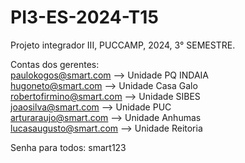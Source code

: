 # PI3-ES-2024-T15
Projeto integrador III, PUCCAMP, 2024, 3° SEMESTRE.

Contas dos gerentes:<br />
paulokogos@smart.com --> Unidade PQ INDAIA<br />
hugoneto@smart.com --> Unidade Casa Galo<br />
robertofirmino@smart.com --> Unidade SIBES<br />
joaosilva@smart.com --> Unidade PUC<br />
arturaraujo@smart.com --> Unidade Anhumas<br />
lucasaugusto@smart.com --> Unidade Reitoria<br />

Senha para todos: smart123
